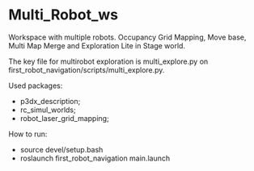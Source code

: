 # Multi_Robot_ws
Workspace with multiple robots. Occupancy Grid Mapping, Move base, Multi Map Merge and Exploration Lite in Stage world.

The key file for multirobot exploration is multi_explore.py on first_robot_navigation/scripts/multi_explore.py.

Used packages:
  - p3dx_description;
  - rc_simul_worlds;
  - robot_laser_grid_mapping; 

How to run:
  - source devel/setup.bash
  - roslaunch first_robot_navigation main.launch
